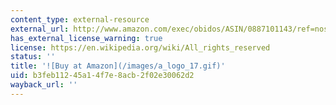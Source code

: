 ```yaml
---
content_type: external-resource
external_url: http://www.amazon.com/exec/obidos/ASIN/0887101143/ref=nosim/mitopencourse-20
has_external_license_warning: true
license: https://en.wikipedia.org/wiki/All_rights_reserved
status: ''
title: '![Buy at Amazon](/images/a_logo_17.gif)'
uid: b3feb112-45a1-4f7e-8acb-2f02e30062d2
wayback_url: ''
---
```

